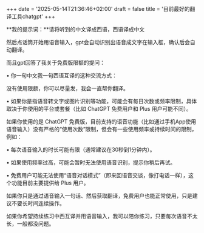 +++
date = '2025-05-14T21:36:46+02:00'
draft = false
title = '目前最好的翻译工具chatgpt'
+++

**我的提示词：**请将听到的中文译成西语，西语译成中文

然后点话筒开始用语音输入，gpt会自动识别出语音成文字在输入框，确认后会自动翻译。

而且gpt回答了我关于免费版限额的提问：

• 你一句中文我一句西语互译的这种交流方式：

没有使用限额，你可以尽量发，我会一直帮你翻译。

• 如果你是指语音转文字或图片识别等功能，可能会有每日次数或频率限制，具体取决于你使用的平台或套餐（比如 ChatGPT 免费用户和 Plus 用户可能不同）。

如果你使用的是 ChatGPT 免费版，目前支持的语音功能（比如通过手机App使用语音输入）没有严格的“使用次数”限制，但会有一些使用频率或持续时间的限制，例如：

• 每次语音输入的时长可能有限（通常建议在30秒到1分钟内）。

• 如果使用频率过高，可能会暂时无法使用语音识别，提示你稍后再试。

• 免费用户可能无法使用“语音对话模式”（即来回语音交谈，像打电话一样），这个功能目前主要提供给 Plus 用户。

如果你只是通过语音输入一句话、然后获取翻译，免费用户也能正常使用，只是建议不要长时间连续操作。

如果你希望持续练习中西互译并用语音输入，我可以陪你练习，只要每次语音不太长，一般都没问题。
